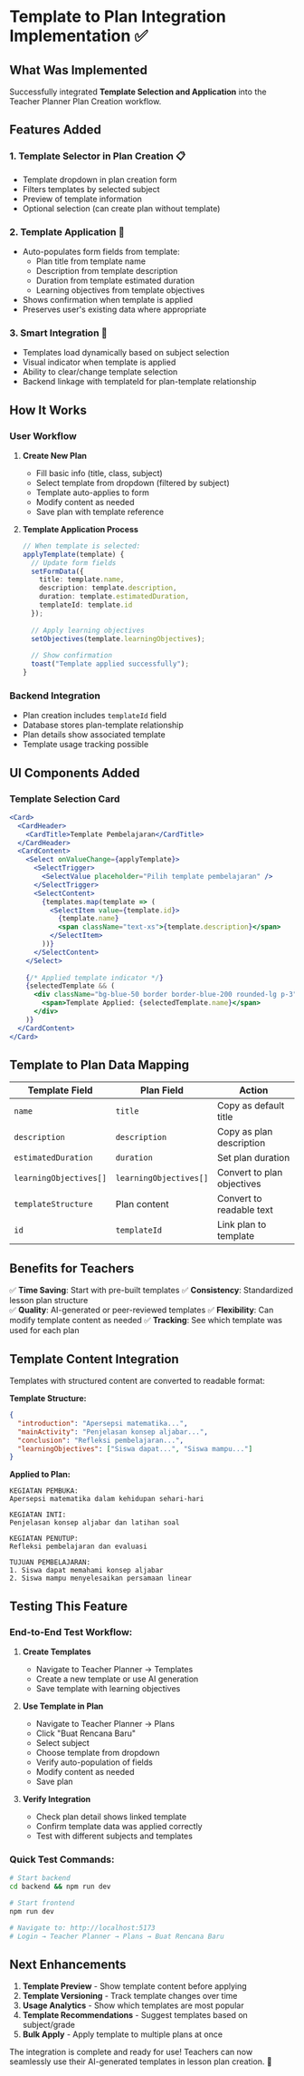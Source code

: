 # Template to Plan Integration Implementation ✅

## What Was Implemented

Successfully integrated **Template Selection and Application** into the Teacher Planner Plan Creation workflow.

## Features Added

### 1. **Template Selector in Plan Creation** 📋
- Template dropdown in plan creation form
- Filters templates by selected subject
- Preview of template information
- Optional selection (can create plan without template)

### 2. **Template Application** 🎯
- Auto-populates form fields from template:
  - Plan title from template name
  - Description from template description  
  - Duration from template estimated duration
  - Learning objectives from template objectives
- Shows confirmation when template is applied
- Preserves user's existing data where appropriate

### 3. **Smart Integration** 🔄
- Templates load dynamically based on subject selection
- Visual indicator when template is applied
- Ability to clear/change template selection
- Backend linkage with templateId for plan-template relationship

## How It Works

### User Workflow

1. **Create New Plan**
   - Fill basic info (title, class, subject)
   - Select template from dropdown (filtered by subject)
   - Template auto-applies to form
   - Modify content as needed
   - Save plan with template reference

2. **Template Application Process**
   ```typescript
   // When template is selected:
   applyTemplate(template) {
     // Update form fields
     setFormData({
       title: template.name,
       description: template.description,
       duration: template.estimatedDuration,
       templateId: template.id
     });
     
     // Apply learning objectives
     setObjectives(template.learningObjectives);
     
     // Show confirmation
     toast("Template applied successfully");
   }
   ```

### Backend Integration

- Plan creation includes `templateId` field
- Database stores plan-template relationship
- Plan details show associated template
- Template usage tracking possible

## UI Components Added

### Template Selection Card
```jsx
<Card>
  <CardHeader>
    <CardTitle>Template Pembelajaran</CardTitle>
  </CardHeader>
  <CardContent>
    <Select onValueChange={applyTemplate}>
      <SelectTrigger>
        <SelectValue placeholder="Pilih template pembelajaran" />
      </SelectTrigger>
      <SelectContent>
        {templates.map(template => (
          <SelectItem value={template.id}>
            {template.name}
            <span className="text-xs">{template.description}</span>
          </SelectItem>
        ))}
      </SelectContent>
    </Select>
    
    {/* Applied template indicator */}
    {selectedTemplate && (
      <div className="bg-blue-50 border border-blue-200 rounded-lg p-3">
        <span>Template Applied: {selectedTemplate.name}</span>
      </div>
    )}
  </CardContent>
</Card>
```

## Template to Plan Data Mapping

| Template Field | Plan Field | Action |
|---|---|---|
| `name` | `title` | Copy as default title |
| `description` | `description` | Copy as plan description |
| `estimatedDuration` | `duration` | Set plan duration |
| `learningObjectives[]` | `learningObjectives[]` | Convert to plan objectives |
| `templateStructure` | Plan content | Convert to readable text |
| `id` | `templateId` | Link plan to template |

## Benefits for Teachers

✅ **Time Saving**: Start with pre-built templates
✅ **Consistency**: Standardized lesson plan structure  
✅ **Quality**: AI-generated or peer-reviewed templates
✅ **Flexibility**: Can modify template content as needed
✅ **Tracking**: See which template was used for each plan

## Template Content Integration

Templates with structured content are converted to readable format:

**Template Structure:**
```json
{
  "introduction": "Apersepsi matematika...",
  "mainActivity": "Penjelasan konsep aljabar...",
  "conclusion": "Refleksi pembelajaran...",
  "learningObjectives": ["Siswa dapat...", "Siswa mampu..."]
}
```

**Applied to Plan:**
```text
KEGIATAN PEMBUKA:
Apersepsi matematika dalam kehidupan sehari-hari

KEGIATAN INTI:
Penjelasan konsep aljabar dan latihan soal

KEGIATAN PENUTUP:
Refleksi pembelajaran dan evaluasi

TUJUAN PEMBELAJARAN:
1. Siswa dapat memahami konsep aljabar
2. Siswa mampu menyelesaikan persamaan linear
```

## Testing This Feature

### End-to-End Test Workflow:

1. **Create Templates**
   - Navigate to Teacher Planner → Templates
   - Create a new template or use AI generation
   - Save template with learning objectives

2. **Use Template in Plan**
   - Navigate to Teacher Planner → Plans
   - Click "Buat Rencana Baru"
   - Select subject
   - Choose template from dropdown
   - Verify auto-population of fields
   - Modify content as needed
   - Save plan

3. **Verify Integration**
   - Check plan detail shows linked template
   - Confirm template data was applied correctly
   - Test with different subjects and templates

### Quick Test Commands:
```bash
# Start backend
cd backend && npm run dev

# Start frontend  
npm run dev

# Navigate to: http://localhost:5173
# Login → Teacher Planner → Plans → Buat Rencana Baru
```

## Next Enhancements

1. **Template Preview** - Show template content before applying
2. **Template Versioning** - Track template changes over time
3. **Usage Analytics** - Show which templates are most popular
4. **Template Recommendations** - Suggest templates based on subject/grade
5. **Bulk Apply** - Apply template to multiple plans at once

The integration is complete and ready for use! Teachers can now seamlessly use their AI-generated templates in lesson plan creation. 🎉
